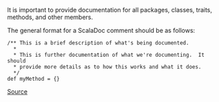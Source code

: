 It is important to provide documentation for all packages, classes, traits, methods, and other members.

The general format for a ScalaDoc comment should be as follows:

    /** This is a brief description of what's being documented.
      *
      * This is further documentation of what we're documenting.  It should
      * provide more details as to how this works and what it does.
      */
    def myMethod = {}

[Source](http://docs.scala-lang.org/style/scaladoc.html)
      